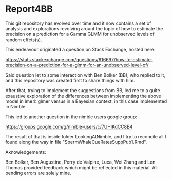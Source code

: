 # Report4BB

This git repository has evolved over time and it now contains a set of analysis and explorations revolving arount the topic of how to estimate the precision on a prediction for a Gamma GLMM for unobserved levels of random effcts(s).

This endeavour originated a question on Stack Exchange, hosted here:

https://stats.stackexchange.com/questions/616697/how-to-estimate-precision-on-a-prediction-for-a-glmm-for-an-unobserved-level-of/

Said question let to some interaction with Ben Bolker (BB), who replied to it, and this repository was created first to share things with him.

After that, trying to implement the suggestions from BB, led me to a quite exaustive exploration of the differences between implementing the above model in lme4::glmer versus in a Bayesian context, in this case implemented in Nimble. 

This led to another question in the nimble users google group:

https://groups.google.com/g/nimble-users/c/7UHlKdCC8B4

The result of that is inside folder LookingAtNimble, and I try to reconcile all I found along the way in file "SpermWhaleCueRatesSuppPub1.Rmd".

Aknowledgements:

Ben Bolker, Ben Augustine, Perry de Valpine, Luca, Wei Zhang and Len Thomas provided feedback which might be reflected in this material. All pending errors are solely mine. 
